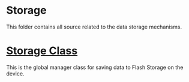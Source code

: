 # Storage

This folder contains all source related to the data storage mechanisms.

# [Storage Class](Storage.h)

This is the global manager class for saving data to Flash Storage on the device.
